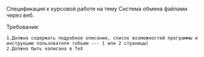 Спецификация к курсовой работе на тему Система обмена файлами через веб.

Требования:

    1.Должна содержать подробное описание, список возможностей программы и инструкцию пользователя (объем --- 1 или 2 страницы)
    2.Должна быть написана в TeX